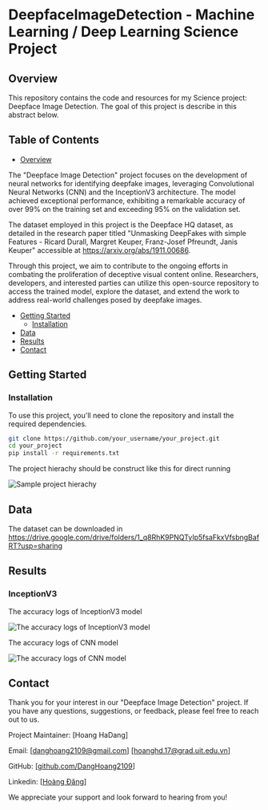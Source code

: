 # DeepfaceImageDetection - Machine Learning / Deep Learning Science Project

## Overview

This repository contains the code and resources for my Science project: Deepface Image Detection. The goal of this project is describe in this abstract below.

## Table of Contents

- [Overview](#overview)
  
The "Deepface Image Detection" project focuses on the development of neural networks for identifying deepfake images, leveraging Convolutional Neural Networks (CNN) and the InceptionV3 architecture. The model achieved exceptional performance, exhibiting a remarkable accuracy of over 99% on the training set and exceeding 95% on the validation set.

The dataset employed in this project is the Deepface HQ dataset, as detailed in the research paper titled "Unmasking DeepFakes with simple Features - Ricard Durall, Margret Keuper, Franz-Josef Pfreundt, Janis Keuper" accessible at https://arxiv.org/abs/1911.00686. 

Through this project, we aim to contribute to the ongoing efforts in combating the proliferation of deceptive visual content online. Researchers, developers, and interested parties can utilize this open-source repository to access the trained model, explore the dataset, and extend the work to address real-world challenges posed by deepfake images.

- [Getting Started](#getting-started)
  - [Installation](#installation)
- [Data](#data)
- [Results](#results)
- [Contact](#contact)
## Getting Started

### Installation

To use this project, you'll need to clone the repository and install the required dependencies.

```bash
git clone https://github.com/your_username/your_project.git
cd your_project
pip install -r requirements.txt

```

The project hierachy should be construct like this for direct running

![Sample project hierachy](https://github.com/DangHoang2109/DL_DeepfaceImageDetection/assets/32613745/49b450b2-e5d4-4152-b3b0-3a977549ed64)


## Data
The dataset can be downloaded in https://drive.google.com/drive/folders/1_q8RhK9PNQTyIp5fsaFkxVfsbngBafRT?usp=sharing

## Results

### InceptionV3

The accuracy logs of InceptionV3 model

![The accuracy logs of InceptionV3 model](https://github.com/DangHoang2109/DL_DeepfaceImageDetection/assets/32613745/97671d5a-fcb9-43b7-a8b7-a5f0bdda697c)

The accuracy logs of CNN model

![The accuracy logs of CNN model](https://github.com/DangHoang2109/DL_DeepfaceImageDetection/assets/32613745/7838dba3-ae92-4ba7-8005-7274f6336917)

## Contact

Thank you for your interest in our "Deepface Image Detection" project. If you have any questions, suggestions, or feedback, please feel free to reach out to us.

Project Maintainer: [Hoang HaDang]

Email: [danghoang2109@gmail.com] [hoanghd.17@grad.uit.edu.vn]

GitHub: [[github.com/DangHoang2109](https://github.com/DangHoang2109)]

Linkedin: [[Hoàng Đăng](https://www.linkedin.com/in/hoanghd/)]

We appreciate your support and look forward to hearing from you!
